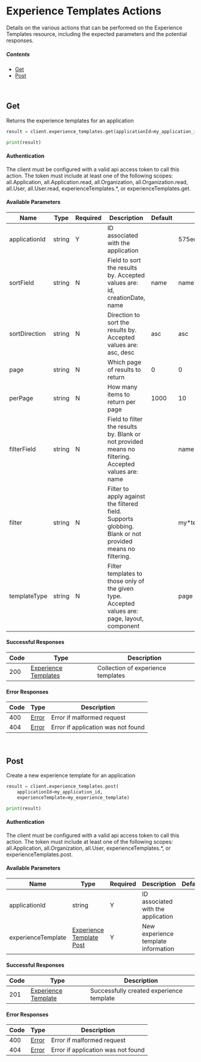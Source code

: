# Experience Templates Actions

Details on the various actions that can be performed on the
Experience Templates resource, including the expected
parameters and the potential responses.

##### Contents

*   [Get](#get)
*   [Post](#post)

<br/>

## Get

Returns the experience templates for an application

```python
result = client.experience_templates.get(applicationId=my_application_id)

print(result)
```

#### Authentication
The client must be configured with a valid api access token to call this
action. The token must include at least one of the following scopes:
all.Application, all.Application.read, all.Organization, all.Organization.read, all.User, all.User.read, experienceTemplates.*, or experienceTemplates.get.

#### Available Parameters

| Name | Type | Required | Description | Default | Example |
| ---- | ---- | -------- | ----------- | ------- | ------- |
| applicationId | string | Y | ID associated with the application |  | 575ec8687ae143cd83dc4a97 |
| sortField | string | N | Field to sort the results by. Accepted values are: id, creationDate, name | name | name |
| sortDirection | string | N | Direction to sort the results by. Accepted values are: asc, desc | asc | asc |
| page | string | N | Which page of results to return | 0 | 0 |
| perPage | string | N | How many items to return per page | 1000 | 10 |
| filterField | string | N | Field to filter the results by. Blank or not provided means no filtering. Accepted values are: name |  | name |
| filter | string | N | Filter to apply against the filtered field. Supports globbing. Blank or not provided means no filtering. |  | my*template |
| templateType | string | N | Filter templates to those only of the given type. Accepted values are: page, layout, component |  | page |

#### Successful Responses

| Code | Type | Description |
| ---- | ---- | ----------- |
| 200 | [Experience Templates](_schemas.md#experience-templates) | Collection of experience templates |

#### Error Responses

| Code | Type | Description |
| ---- | ---- | ----------- |
| 400 | [Error](_schemas.md#error) | Error if malformed request |
| 404 | [Error](_schemas.md#error) | Error if application was not found |

<br/>

## Post

Create a new experience template for an application

```python
result = client.experience_templates.post(
    applicationId=my_application_id,
    experienceTemplate=my_experience_template)

print(result)
```

#### Authentication
The client must be configured with a valid api access token to call this
action. The token must include at least one of the following scopes:
all.Application, all.Organization, all.User, experienceTemplates.*, or experienceTemplates.post.

#### Available Parameters

| Name | Type | Required | Description | Default | Example |
| ---- | ---- | -------- | ----------- | ------- | ------- |
| applicationId | string | Y | ID associated with the application |  | 575ec8687ae143cd83dc4a97 |
| experienceTemplate | [Experience Template Post](_schemas.md#experience-template-post) | Y | New experience template information |  | [Experience Template Post Example](_schemas.md#experience-template-post-example) |

#### Successful Responses

| Code | Type | Description |
| ---- | ---- | ----------- |
| 201 | [Experience Template](_schemas.md#experience-template) | Successfully created experience template |

#### Error Responses

| Code | Type | Description |
| ---- | ---- | ----------- |
| 400 | [Error](_schemas.md#error) | Error if malformed request |
| 404 | [Error](_schemas.md#error) | Error if application was not found |
